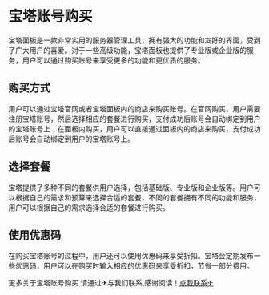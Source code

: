 # 宝塔账号购买

宝塔面板是一款非常实用的服务器管理工具，拥有强大的功能和友好的界面，受到了广大用户的喜爱。对于一些高级功能，宝塔面板也提供了专业版或企业版的服务，用户可以通过购买账号来享受更多的功能和更优质的服务。

## 购买方式

用户可以通过宝塔官网或者宝塔面板内的商店来购买账号。在官网购买，用户需要注册宝塔账号，然后选择相应的套餐进行购买，支付成功后账号会自动绑定到用户的宝塔账号上；在面板内购买，用户可以直接通过面板内的商店来购买，支付成功后账号会自动绑定到用户的宝塔账号上。

## 选择套餐

宝塔提供了多种不同的套餐供用户选择，包括基础版、专业版和企业版等。用户可以根据自己的需求和预算来选择合适的套餐，不同的套餐拥有不同的功能和服务，用户可以根据自己的需求选择合适的套餐进行购买。

## 使用优惠码

在购买宝塔账号的过程中，用户还可以使用优惠码来享受折扣。宝塔会定期发布一些优惠码，用户可以在购买时输入相应的优惠码来享受折扣，节省一部分费用。

更多关于宝塔账号购买 请通过✈与我们联系,感谢阅读！[点我联系✈](https://home.G208.com)
